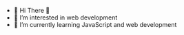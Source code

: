 - 👋 Hi There 👋 
- 👀 I’m interested in web development
- 🌱 I’m currently learning JavaScript and web development

<!---
MarcAlKareh/MarcAlKareh is a ✨ special ✨ repository because its `README.md` (this file) appears on your GitHub profile.
You can click the Preview link to take a look at your changes.
--->
